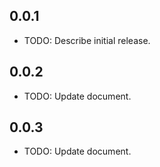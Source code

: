 ## 0.0.1
* TODO: Describe initial release.

## 0.0.2
* TODO: Update document.

## 0.0.3
* TODO: Update document.